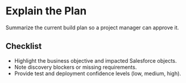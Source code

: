 # Explain the Plan

Summarize the current build plan so a project manager can approve it.

## Checklist
- Highlight the business objective and impacted Salesforce objects.
- Note discovery blockers or missing requirements.
- Provide test and deployment confidence levels (low, medium, high).
